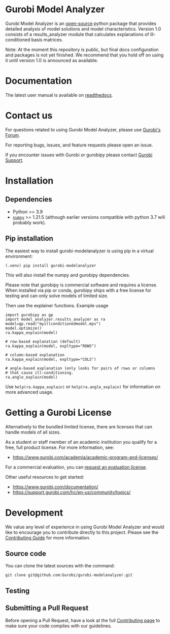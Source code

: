 # Gurobi Model Analyzer

Gurobi Model Analyzer is an
[open-source](https://gurobi-modelanalyzer.readthedocs.io/en/stable/license.html) python package that provides
detailed analysis of model solutions and model characteristics.
Version 1.0 consists of a results_analyzer module that calculates
explanations of ill-conditioned basis matrices.

Note: At the moment this repository is public, but final docs configuration
and packages is not yet finished.   We recommend that you hold off on using it
until version 1.0 is announced as available.

# Documentation

The latest user manual is available on
[readthedocs](https://gurobi-modelanalyzer.readthedocs.io/).


# Contact us

For questions related to using Gurobi Model Analyzer, please use
[Gurobi's Forum](https://support.gurobi.com/hc/en-us/community/topics/10373864542609-GitHub-Projects).

For reporting bugs, issues, and feature requests please open an issue.

If you encounter issues with Gurobi or gurobipy please contact
[Gurobi Support](https://support.gurobi.com/hc/en-us).


# Installation

## Dependencies

- Python >= 3.9
- [`numpy`](https://pypi.org/project/numpy/)  >= 1.21.5    (although earlier
  versions compatible with python 3.7 will probably work).


## Pip installation

The easiest way to install gurobi-modelanalyzer is using pip in a
virtual environment:

```
(.venv) pip install gurobi-modelanalyzer
```

This will also install the numpy and gurobipy dependencies.

Please note that gurobipy is commercial software and requires a
license. When installed via pip or conda, gurobipy ships with a free
license for testing and can only solve models of limited size.


Then use the explainer functions.   Example usage

```
import gurobipy as gp
import model_analyzer.results_analyzer as ra
model=gp.read("myillconditionedmodel.mps")
model.optimize()
ra.kappa_explain(model)

# row-based explanation (default)
ra.kappa_explain(model, expltype="ROWS")

# column-based explanation
ra.kappa_explain(model, expltype="COLS")

# angle-based explanation (only looks for pairs of rows or columns
# that cause ill-conditioning.
ra.angle_explain(model)
```

Use `help(ra.kappa_explain)` or `help(ra.angle_explain)` for information
on more advanced usage.


# Getting a Gurobi License
Alternatively to the bundled limited license, there are licenses that can handle models of all sizes.

As a student or staff member of an academic institution you qualify for a free, full product license.
For more information, see:

* https://www.gurobi.com/academia/academic-program-and-licenses/

For a commercial evaluation, you can
[request an evaluation license](https://www.gurobi.com/free-trial/?utm_source=internal&utm_medium=documentation&utm_campaign=fy21_pipinstall_eval_pypipointer&utm_content=c_na&utm_term=pypi).

Other useful resources to get started:
* https://www.gurobi.com/documentation/
* https://support.gurobi.com/hc/en-us/community/topics/


# Development
We value any level of experience in using Gurobi Model Analyzer and would like to encourage you to
contribute directly to this project. Please see the [Contributing Guide](CONTRIBUTING.md) for more information.

## Source code
You can clone the latest sources with the command:

```
git clone git@github.com:Gurobi/gurobi-modelanalyzer.git
```


## Testing


## Submitting a Pull Request
Before opening a Pull Request, have a look at the full
[Contributing page](CONTRIBUTING.md) to make sure your code complies with
our guidelines.
